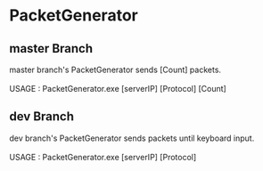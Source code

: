 # PacketGenerator

## master Branch
master branch's PacketGenerator sends [Count] packets.  
<br>USAGE : PacketGenerator.exe [serverIP] [Protocol] [Count]

## dev Branch
dev branch's PacketGenerator sends packets until keyboard input.  
<br>USAGE : PacketGenerator.exe [serverIP] [Protocol]
